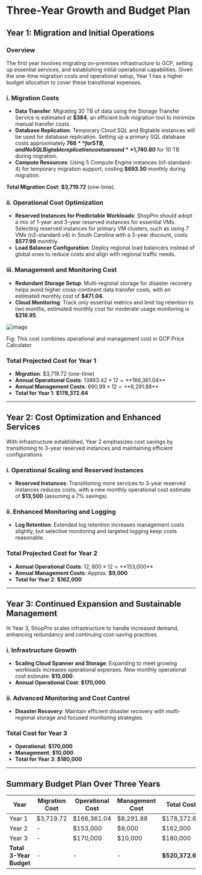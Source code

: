 # Three-Year Growth and Budget Plan

## Year 1: Migration and Initial Operations

### Overview
The first year involves migrating on-premises infrastructure to GCP, setting up essential services, and establishing initial operational capabilities. Given the one-time migration costs and operational setup, Year 1 has a higher budget allocation to cover these transitional expenses.

### i. Migration Costs
- **Data Transfer**: Migrating 30 TB of data using the Storage Transfer Service is estimated at **$384**, an efficient bulk migration tool to minimize manual transfer costs.
- **Database Replication**: Temporary Cloud SQL and Bigtable instances will be used for database replication. Setting up a primary SQL database costs approximately **$768** for 5 TB, and NoSQL Bigtable replication costs around **$1,740.80** for 10 TB during migration.
- **Compute Resources**: Using 5 Compute Engine instances (n1-standard-4) for temporary migration support, costing **$693.50** monthly during migration.

**Total Migration Cost**: **$3,719.72** (one-time).

### ii. Operational Cost Optimization
- **Reserved Instances for Predictable Workloads**: ShopPro should adopt a mix of 1-year and 3-year reserved instances for essential VMs. Selecting reserved instances for primary VM clusters, such as using 7 VMs (n2-standard v4) in South Carolina with a 3-year discount, costs **$577.99** monthly.
- **Load Balancer Configuration**: Deploy regional load balancers instead of global ones to reduce costs and align with regional traffic needs.

### iii. Management and Monitoring Cost
- **Redundant Storage Setup**: Multi-regional storage for disaster recovery helps avoid higher cross-continent data transfer costs, with an estimated monthly cost of **$471.04**.
- **Cloud Monitoring**: Track only essential metrics and limit log retention to two months, estimated monthly cost for moderate usage monitoring is **$219.95**.

![image](https://github.com/user-attachments/assets/1ce42001-e526-46da-9b59-66e51354fe48)

Fig: This cost combines operational and management cost in GCP Price Calculator

### Total Projected Cost for Year 1
- **Migration**: $3,719.72 (one-time)
- **Annual Operational Costs**: $13863.42 * 12 = **$166,361.04**
- **Annual Management Costs**: $690.99 * 12 = **$8,291.88**
- **Total for Year 1**: **$178,372.64**

---

## Year 2: Cost Optimization and Enhanced Services

With infrastructure established, Year 2 emphasizes cost savings by transitioning to 3-year reserved instances and maintaining efficient configurations.

### i. Operational Scaling and Reserved Instances
- **Reserved Instances**: Transitioning more services to 3-year reserved instances reduces costs, with a new monthly operational cost estimate of **$13,500** (assuming a 7% savings).

### ii. Enhanced Monitoring and Logging
- **Log Retention**: Extended log retention increases management costs slightly, but selective monitoring and targeted logging keep costs reasonable.

### Total Projected Cost for Year 2
- **Annual Operational Costs**: $12,800 * 12 = **$153,000**
- **Annual Management Costs**: Approx. **$9,000**
- **Total for Year 2**: **$162,000**

---

## Year 3: Continued Expansion and Sustainable Management

In Year 3, ShopPro scales infrastructure to handle increased demand, enhancing redundancy and continuing cost-saving practices.

### i. Infrastructure Growth
- **Scaling Cloud Spanner and Storage**: Expanding to meet growing workloads increases operational expenses. New monthly operational cost estimate: **$15,000**.
- **Annual Operational Cost**: **$170,000**.

### ii. Advanced Monitoring and Cost Control
- **Disaster Recovery**: Maintain efficient disaster recovery with multi-regional storage and focused monitoring strategies.

### Total Cost for Year 3
- **Operational**: **$170,000**
- **Management**: **$10,000**
- **Total for Year 3**: **$180,000**

---

## Summary Budget Plan Over Three Years
| Year   | Migration Cost | Operational Cost | Management Cost | Total Cost     |
|--------|----------------|------------------|------------------|-----------------|
| Year 1 | $3,719.72      | $166,361.04      | $8,291.88        | $178,372.64     |
| Year 2 | -              | $153,000         | $9,000           | $162,000        |
| Year 3 | -              | $170,000         | $10,000          | $180,000        |
| **Total 3-Year Budget** | -              | -                | -                | **$520,372.64** |
